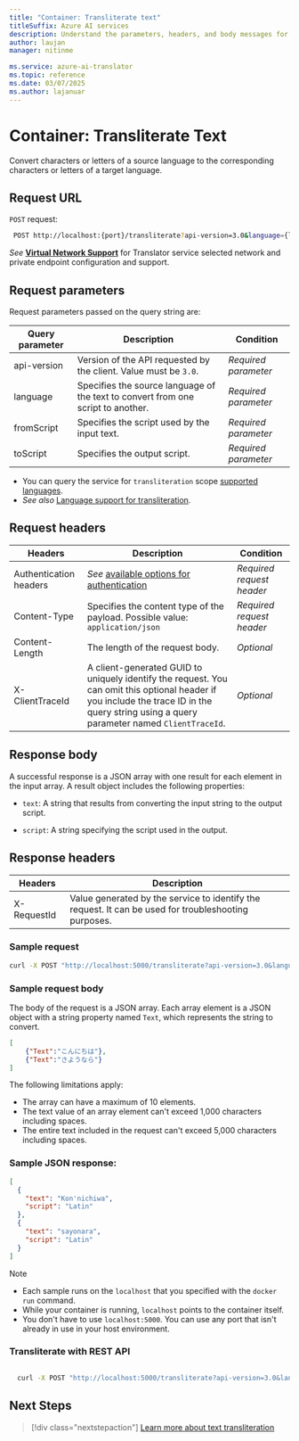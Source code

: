 ```yaml
---
title: "Container: Transliterate text"
titleSuffix: Azure AI services
description: Understand the parameters, headers, and body messages for the Azure AI Translator container transliterate text operation.
author: laujan
manager: nitinme

ms.service: azure-ai-translator
ms.topic: reference
ms.date: 03/07/2025
ms.author: lajanuar
---
```


# Container: Transliterate Text

Convert characters or letters of a source language to the corresponding characters or letters of a target language.

## Request URL

`POST` request:

```bash
 POST http://localhost:{port}/transliterate?api-version=3.0&language={language}&fromScript={fromScript}&toScript={toScript}

```

*See* [**Virtual Network Support**](../text-translation/reference/authentication.md#virtual-network-support) for Translator service selected network and private endpoint configuration and support.

## Request parameters

Request parameters passed on the query string are:

| Query parameter | Description |Condition|
| --- | --- |--- |
| api-version |Version of the API requested by the client. Value must be `3.0`. |*Required parameter*|
| language |Specifies the source language of the text to convert from one script to another.| *Required parameter*|
| fromScript | Specifies the script used by the input text. |*Required parameter*|
| toScript |Specifies the output script.|*Required parameter*|

* You can query the service for `transliteration` scope [supported languages](../text-translation/reference/v3/languages.md).
* *See also* [Language support for transliteration](../language-support.md#transliteration).

## Request headers

| Headers | Description |Condition|
| --- | --- | ---|
| Authentication headers | *See* [available options for authentication](../text-translation/reference/authentication.md)|*Required request header*|
| Content-Type | Specifies the content type of the payload. Possible value: `application/json` |*Required request header*|
| Content-Length |The length of the request body. |*Optional*|
| X-ClientTraceId |A client-generated GUID to uniquely identify the request. You can omit this optional header if you include the trace ID in the query string using a query parameter named `ClientTraceId`. |*Optional*|

## Response body

A successful response is a JSON array with one result for each element in the input array. A result object includes the following properties:

* `text`: A string that results from converting the input string to the output script.

* `script`: A string specifying the script used in the output.

## Response headers

| Headers | Description |
| --- | --- |
| X-RequestId | Value generated by the service to identify the request. It can be used for troubleshooting purposes. |

### Sample request

```bash
curl -X POST "http://localhost:5000/transliterate?api-version=3.0&language=ja&fromScript=Jpan&toScript=Latin"
```

### Sample request body

The body of the request is a JSON array. Each array element is a JSON object with a string property named `Text`, which represents the string to convert.

```json
[
    {"Text":"こんにちは"},
    {"Text":"さようなら"}
]
```

The following limitations apply:

* The array can have a maximum of 10 elements.
* The text value of an array element can't exceed 1,000 characters including spaces.
* The entire text included in the request can't exceed 5,000 characters including spaces.

### Sample JSON response:

```json
[
  {
    "text": "Kon'nichiwa​",
    "script": "Latin"
  },
  {
    "text": "sayonara",
    "script": "Latin"
  }
]
```

> [!NOTE]
>
> * Each sample runs on the `localhost` that you specified with the `docker run` command.
> * While your container is running, `localhost` points to the container itself.
> * You don't have to use `localhost:5000`. You can use any port that isn't already in use in your host environment.

### Transliterate with REST API

```bash

  curl -X POST "http://localhost:5000/transliterate?api-version=3.0&language=ja&fromScript=Jpan&toScript=Latin" -H "Content-Type: application/json" -d "[{'Text':'こんにちは'},{'Text':'さようなら'}]"

```

## Next Steps

> [!div class="nextstepaction"]
> [Learn more about text transliteration](../text-translation/reference/v3/transliterate.md)

